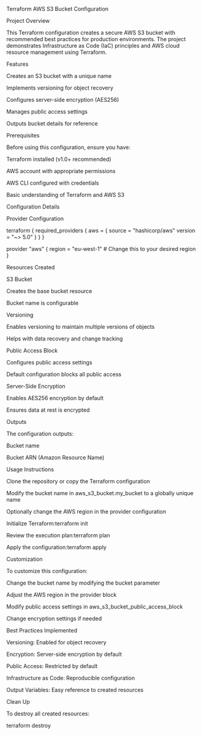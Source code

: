Terraform AWS S3 Bucket Configuration 

Project Overview 

This Terraform configuration creates a secure AWS S3 bucket with recommended best practices for production environments. The project demonstrates Infrastructure as Code (IaC) principles and AWS cloud resource management using Terraform. 

Features 

Creates an S3 bucket with a unique name 

Implements versioning for object recovery 

Configures server-side encryption (AES256) 

Manages public access settings 

Outputs bucket details for reference 

Prerequisites 

Before using this configuration, ensure you have: 

Terraform installed (v1.0+ recommended) 

AWS account with appropriate permissions 

AWS CLI configured with credentials 

Basic understanding of Terraform and AWS S3 

Configuration Details 

Provider Configuration 

terraform { 
  required_providers { 
    aws = { 
      source  = "hashicorp/aws" 
      version = "~> 5.0" 
    } 
  } 
} 
 
provider "aws" { 
  region = "eu-west-1"  # Change this to your desired region 
} 
  

Resources Created 

S3 Bucket 

Creates the base bucket resource 

Bucket name is configurable 

Versioning 

Enables versioning to maintain multiple versions of objects 

Helps with data recovery and change tracking 

Public Access Block 

Configures public access settings 

Default configuration blocks all public access 

Server-Side Encryption 

Enables AES256 encryption by default 

Ensures data at rest is encrypted 

Outputs 

The configuration outputs: 

Bucket name 

Bucket ARN (Amazon Resource Name) 

Usage Instructions 

Clone the repository or copy the Terraform configuration 

Modify the bucket name in aws_s3_bucket.my_bucket to a globally unique name 

Optionally change the AWS region in the provider configuration 

Initialize Terraform:terraform init 
  

Review the execution plan:terraform plan 
  

Apply the configuration:terraform apply 
  

Customization 

To customize this configuration: 

Change the bucket name by modifying the bucket parameter 

Adjust the AWS region in the provider block 

Modify public access settings in aws_s3_bucket_public_access_block 

Change encryption settings if needed 

Best Practices Implemented 

Versioning: Enabled for object recovery 

Encryption: Server-side encryption by default 

Public Access: Restricted by default 

Infrastructure as Code: Reproducible configuration 

Output Variables: Easy reference to created resources 

Clean Up 

To destroy all created resources: 

terraform destroy 
